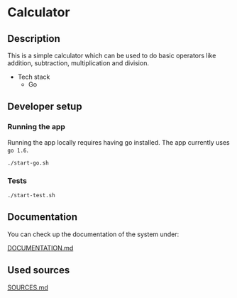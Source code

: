 # Calculator

## Description

This is a simple calculator which can be used  to do basic operators like addition, subtraction, multiplication and division.

- Tech stack
    - Go

## Developer setup

### Running the app

Running the app locally requires having go installed. The app currently uses `go 1.6`.

`./start-go.sh`

### Tests

`./start-test.sh`
 
## Documentation

You can check up the documentation of the system under:

[DOCUMENTATION.md](./DOCUMENTATION.md) 

## Used sources

[SOURCES.md](./SOURCES.md)